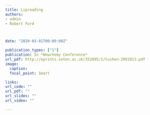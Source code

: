 ```yaml
---
title: Lipreading
authors:
- admin
- Robert Ford



date: "2020-03-01T00:00:00Z"

publication_types: ["1"]
publication: In *Wowchemy Conference*
url_pdf: http://eprints.soton.ac.uk/352095/1/Cushen-IMV2013.pdf
image:
  caption: 
  focal_point: Smart

links:
url_code: ""
url_pdf: ""
url_slides: ""
url_video: ""

---
```

